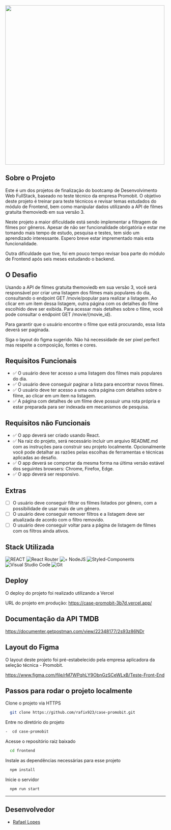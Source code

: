 <img src="https://i.imgur.com/6q2AiRg.png" width="500">

## Sobre o Projeto

Este é um dos projetos de finalização do bootcamp de Desenvolvimento Web FullStack, baseado no teste técnico da empresa Promobit. O objetivo deste projeto é treinar para teste técnicos e revisar temas estudados do módulo de Frontend, bem como manipular dados utilizando a  API de filmes gratuita themoviedb em sua versão 3.

Neste projeto a maior dificuldade está sendo implementar a filtragem de filmes por gêneros. Apesar de não ser funcionalidade obrigatória e estar me tomando mais tempo de estudo, pesquisa e testes, tem sido um aprendizado interessante. Espero breve estar imprementado mais esta funcionalidade. 

Outra dificuldade que tive, foi em pouco tempo revisar boa parte do módulo de Frontend após seis meses estudando o backend.

## O Desafio

Usando a API de filmes gratuita themoviedb em sua versão 3, você será responsável por criar uma listagem dos filmes mais populares do dia, consultando o endpoint GET /movie/popular para realizar a listagem. Ao clicar em um item dessa listagem, outra página com os detalhes do filme escolhido deve ser exibida. Para acessar mais detalhes sobre o filme, você pode consultar o endpoint GET /movie/{movie_id}.

Para garantir que o usuário encontre o filme que está procurando, essa lista deverá ser paginada.

Siga o layout do figma sugerido. Não há necessidade de ser pixel perfect mas respeite a composição, fontes e cores.

## Requisitos Funcionais

- ✅ O usuário deve ter acesso a uma listagem dos filmes mais populares do dia.
- ✅ O usuário deve conseguir paginar a lista para encontrar novos filmes.
- ✅ O usuário deve ter acesso a uma outra página com detalhes sobre o filme, ao clicar em um item na listagem.
- ✅ A página com detalhes de um filme deve possuir uma rota própria e estar preparada para ser indexada em mecanismos de pesquisa.

## Requisitos não Funcionais

- ✅ O app deverá ser criado usando React.
- ✅ Na raiz do projeto, será necessário incluir um arquivo README.md com as instruções para construir seu projeto localmente. Opcionalmente você pode detalhar as razões pelas escolhas de ferramentas e técnicas aplicadas ao desafio.
- ✅ O app deverá se comportar da mesma forma na última versão estável dos seguintes browsers: Chrome, Firefox, Edge.
- ✅ O app deverá ser responsivo.

## Extras 

- [ ] O usuário deve conseguir filtrar os filmes listados por gênero, com a possibilidade de usar mais de um gênero.
- [ ] O usuário deve conseguir remover filtros e a listagem deve ser atualizada de acordo com o filtro removido.
- [ ] O usuário deve conseguir voltar para a página de listagem de filmes com os filtros ainda ativos.
  
## Stack Utilizada

![REACT](https://img.shields.io/badge/React-20232A?style=for-the-badge&logo=react&logoColor=61DAFB)
![React Router](https://img.shields.io/badge/React_Router-CA4245?style=for-the-badge&logo=react-router&logoColor=white)
![+ NodeJS](https://img.shields.io/badge/Node.js-43853D?style=for-the-badge&logo=node.js&logoColor=white)
![Styled-Components](https://img.shields.io/badge/styled--components-DB7093?style=for-the-badge&logo=styled-components&logoColor=white)
![Visual Studio Code](https://img.shields.io/badge/Visual_Studio_Code-0078D4?style=for-the-badge&logo=visual%20studio%20code&logoColor=white)
![Git](https://img.shields.io/badge/GIT-E44C30?style=for-the-badge&logo=git&logoColor=white)

## Deploy 

O deploy do projeto foi realizado utilizando a Vercel

URL do projeto em produção: https://case-promobit-3b7d.vercel.app/

## Documentação da API TMDB

[https://documenter.getpostman.com/view/22348177/2s93z86NDr
](https://developer.themoviedb.org/docs/getting-started)

## Layout do Figma

O layout deste projeto foi pré-estabelecido pela empresa aplicadora da seleção técnica - Promobit.

https://www.figma.com/file/rM7WPqhLY9ObnGzSCeWLxB/Teste-Front-End

## Passos para rodar o projeto localmente
  
Clone o projeto via HTTPS

```bash
  git clone https://github.com/rafix923/case-promobit.git
```

Entre no diretório do projeto

```bash
-  cd case-promobit
```

Acesse o repositório raiz baixado

```bash
  cd frontend
```

Instale as dependências necessárias para esse projeto

```bash
  npm install
```

Inicie o servidor

```bash
  npm run start
```
 --- 
## Desenvolvedor
  
- [Rafael Lopes](https://github.com/rafix923)
